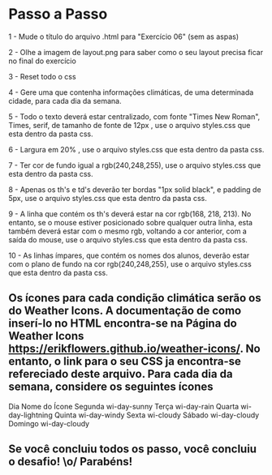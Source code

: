# Passo a Passo

1 - Mude o título do arquivo .html para "Exercício 06" (sem as aspas)

2 - Olhe a imagem de layout.png para saber como o seu layout precisa ficar no final do exercício

3 - Reset todo o css

4 - Gere uma <table> que contenha informações climáticas, de uma determinada cidade, para cada dia da semana.

5 - Todo o texto deverá estar centralizado, com fonte "Times New Roman", Times, serif, de tamanho de fonte de 12px , use o arquivo styles.css que esta dentro da pasta css.

6 - Largura em 20% , use o arquivo styles.css que esta dentro da pasta css.

7 - Ter cor de fundo igual a rgb(240,248,255), use o arquivo styles.css que esta dentro da pasta css.

8 - Apenas os th's e td's deverão ter bordas "1px solid black", e padding de 5px, use o arquivo styles.css que esta dentro da pasta css.

9 - A linha que contém os th's deverá estar na cor rgb(168, 218, 213). No entanto, se o mouse estiver posicionado sobre qualquer outra linha, esta também deverá estar com o mesmo rgb, voltando a cor anterior, com a saída do mouse, use o arquivo styles.css que esta dentro da pasta css.

10 - As linhas ímpares, que contém os nomes dos alunos, deverão estar com o plano de fundo na cor rgb(240,248,255), use o arquivo styles.css que esta dentro da pasta css.

## Os ícones para cada condição climática serão os do Weather Icons. A documentação de como inserí-lo no HTML encontra-se na Página do Weather Icons https://erikflowers.github.io/weather-icons/. No entanto, o link para o seu CSS ja encontra-se refereciado deste arquivo. Para cada dia da semana, considere os seguintes ícones

Dia         Nome do Ícone
Segunda     wi-day-sunny
Terça       wi-day-rain
Quarta      wi-day-lightning
Quinta      wi-day-windy
Sexta       wi-cloudy
Sábado      wi-day-cloudy
Domingo     wi-day-cloudy

## Se você concluiu todos os passo, você concluiu o desafio! \o/ Parabéns!
